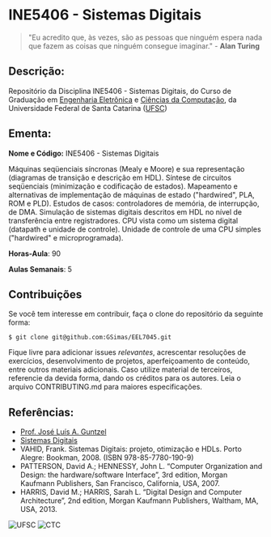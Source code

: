 # INE5406 - Sistemas Digitais

> "Eu acredito que, às vezes, são as pessoas que ninguém espera nada que fazem as coisas que ninguém consegue imaginar." - **Alan Turing**

## Descrição:

Repositório da Disciplina INE5406 - Sistemas Digitais, do Curso de Graduação em [Engenharia Eletrônica](http://geltro.ufsc.br/) e [Ciências da Computação](http://cagr.sistemas.ufsc.br/relatorios/curriculoCurso;jsessionid=5BE7797007F8BE011243D689BDD4684E?curso=208&curriculo=20071), da Universidade Federal de Santa Catarina ([UFSC](ufsc.br))

## Ementa:

**Nome e Código:** INE5406 - Sistemas Digitais

Máquinas seqüenciais síncronas (Mealy e Moore) e sua representação (diagramas de transição e descrição em HDL). Síntese de circuitos seqüenciais
(minimização e codificação de estados). Mapeamento e alternativas de implementação de máquinas de estado ("hardwired", PLA, ROM e PLD). Estudos de
casos: controladores de memória, de interrupção, de DMA. Simulação de sistemas digitais descritos em HDL no nível de transferência entre registradores.
CPU vista como um sistema digital (datapath e unidade de controle). Unidade de controle de uma CPU simples ("hardwired" e microprogramada).

**Horas-Aula**: 90

**Aulas Semanais**: 5

## **Contribuições**

Se você tem interesse em contribuir, faça o clone do repositório da seguinte forma:

```
$ git clone git@github.com:GSimas/EEL7045.git
```

Fique livre para adicionar issues *relevantes*, acrescentar resoluções de exercícios, desenvolvimento de projetos, aperfeiçoamento de conteúdo, entre outros materiais adicionais. Caso utilize material de terceiros, referencie da devida forma, dando os créditos para os autores.
Leia o arquivo CONTRIBUTING.md para maiores especificações.

## Referências:

- [Prof. José Luís A. Guntzel](https://www.inf.ufsc.br/~j.guntzel/)
- [Sistemas Digitais](https://www.inf.ufsc.br/~j.guntzel/ine5406/ine5406.html)
- VAHID, Frank. Sistemas Digitais: projeto, otimização e HDLs. Porto Alegre: Bookman, 2008. (ISBN 978-85-7780-190-9)
- PATTERSON, David A.; HENNESSY, John L. “Computer Organization and Design: the hardware/software Interface”, 3rd edition, Morgan Kaufmann Publishers, San Francisco, California, USA, 2007. 
- HARRIS, David M.; HARRIS, Sarah L. “Digital Design and Computer Architecture”, 2nd edition, Morgan Kaufmann Publishers, Waltham, MA, USA, 2013. 

![UFSC](http://laship.ufsc.br/site/wp-content/themes/emc_completo/resource/img/filiacoes/brasao_UFSC_vertical_sigla.png) ![CTC](http://tisc.com.br/wp-content/uploads/ctcufsc.gif)
